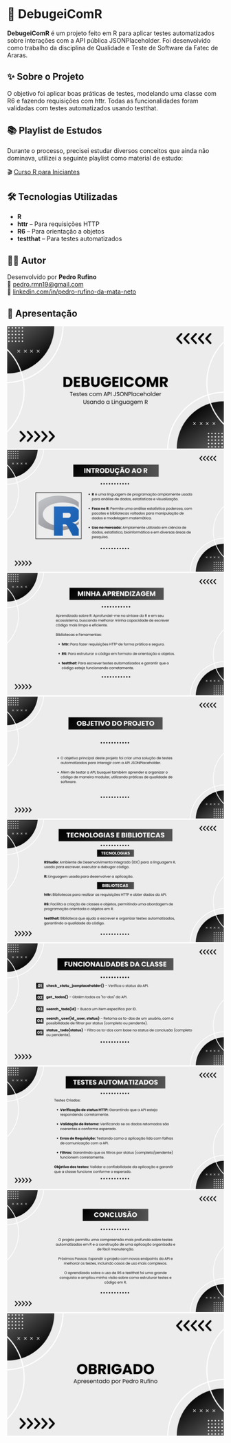 # 🐛 DebugeiComR

**DebugeiComR** é um projeto feito em R para aplicar testes automatizados sobre interações com a API pública JSONPlaceholder. Foi desenvolvido como trabalho da disciplina de Qualidade e Teste de Software da Fatec de Araras.

## ✨ Sobre o Projeto

O objetivo foi aplicar boas práticas de testes, modelando uma classe com R6 e fazendo requisições com httr. Todas as funcionalidades foram validadas com testes automatizados usando testthat.

## 📚 Playlist de Estudos

Durante o processo, precisei estudar diversos conceitos que ainda não dominava, utilizei a seguinte playlist como material de estudo: 

🎬 [Curso R para Iniciantes](https://youtube.com/playlist?list=PLyqOvdQmGdTQ5dE6hSD7ZGBu8bud70wYf&si=BH8ywq-YpF0QWUDW)

## 🛠 Tecnologias Utilizadas

- **R**
- **httr** – Para requisições HTTP
- **R6** – Para orientação a objetos
- **testthat** – Para testes automatizados

## 👨‍🎓 Autor

Desenvolvido por **Pedro Rufino**  
📧 [pedro.rmn19@gmail.com](mailto:pedro.rmn19@gmail.com)  
🔗 [linkedin.com/in/pedro-rufino-da-mata-neto](www.linkedin.com/in/pedro-rufino-da-mata-neto)

## 🎤 Apresentação

![Apresentação do Projeto](/Apresentacao/img/1.jpg)
![Apresentação do Projeto](/Apresentacao/img/2.jpg)
![Apresentação do Projeto](/Apresentacao/img/3.jpg)
![Apresentação do Projeto](/Apresentacao/img/4.jpg)
![Apresentação do Projeto](/Apresentacao/img/5.jpg)
![Apresentação do Projeto](/Apresentacao/img/6.jpg)
![Apresentação do Projeto](/Apresentacao/img/7.jpg)
![Apresentação do Projeto](/Apresentacao/img/8.jpg)
![Apresentação do Projeto](/Apresentacao/img/9.jpg)
